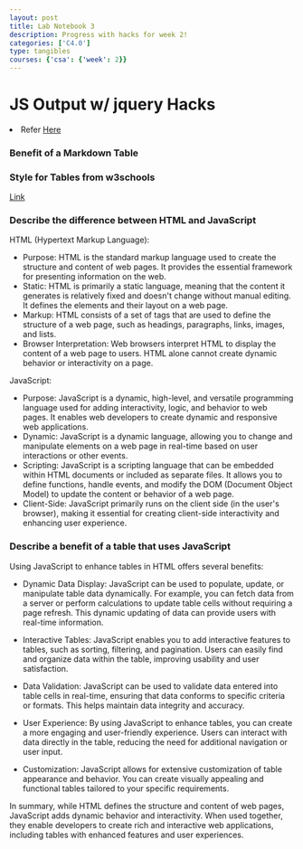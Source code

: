 ```yaml
---
layout: post
title: Lab Notebook 3
description: Progress with hacks for week 2!
categories: ['C4.0']
type: tangibles
courses: {'csa': {'week': 2}}
---
```


# JS Output w/ jquery Hacks

<html>
<li class="fork">Refer <a href="{{site.baseurl}}/c1.4/2023/09/02/Markdown-table.html">Here</a></li>
</html>

### Benefit of a Markdown Table


### Style for Tables from w3schools
[Link](https://www.w3schools.com/css/css_table.asp)

### Describe the difference between HTML and JavaScript
HTML (Hypertext Markup Language):
- Purpose: HTML is the standard markup language used to create the structure and content of web pages. It provides the essential framework for presenting information on the web.
- Static: HTML is primarily a static language, meaning that the content it generates is relatively fixed and doesn't change without manual editing. It defines the elements and their layout on a web page.
- Markup: HTML consists of a set of tags that are used to define the structure of a web page, such as headings, paragraphs, links, images, and lists.
- Browser Interpretation: Web browsers interpret HTML to display the content of a web page to users. HTML alone cannot create dynamic behavior or interactivity on a page.

JavaScript:
- Purpose: JavaScript is a dynamic, high-level, and versatile programming language used for adding interactivity, logic, and behavior to web pages. It enables web developers to create dynamic and responsive web applications.
- Dynamic: JavaScript is a dynamic language, allowing you to change and manipulate elements on a web page in real-time based on user interactions or other events.
- Scripting: JavaScript is a scripting language that can be embedded within HTML documents or included as separate files. It allows you to define functions, handle events, and modify the DOM (Document Object Model) to update the content or behavior of a web page.
- Client-Side: JavaScript primarily runs on the client side (in the user's browser), making it essential for creating client-side interactivity and enhancing user experience.

### Describe a benefit of a table that uses JavaScript
Using JavaScript to enhance tables in HTML offers several benefits:

- Dynamic Data Display: JavaScript can be used to populate, update, or manipulate table data dynamically. For example, you can fetch data from a server or perform calculations to update table cells without requiring a page refresh. This dynamic updating of data can provide users with real-time information.

- Interactive Tables: JavaScript enables you to add interactive features to tables, such as sorting, filtering, and pagination. Users can easily find and organize data within the table, improving usability and user satisfaction.

- Data Validation: JavaScript can be used to validate data entered into table cells in real-time, ensuring that data conforms to specific criteria or formats. This helps maintain data integrity and accuracy.

- User Experience: By using JavaScript to enhance tables, you can create a more engaging and user-friendly experience. Users can interact with data directly in the table, reducing the need for additional navigation or user input.

- Customization: JavaScript allows for extensive customization of table appearance and behavior. You can create visually appealing and functional tables tailored to your specific requirements.

In summary, while HTML defines the structure and content of web pages, JavaScript adds dynamic behavior and interactivity. When used together, they enable developers to create rich and interactive web applications, including tables with enhanced features and user experiences.

